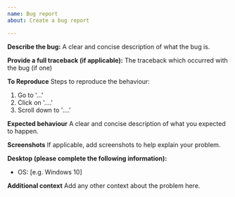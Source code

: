```yaml
---
name: Bug report
about: Create a bug report

---
```


**Describe the bug:**
A clear and concise description of what the bug is.

**Provide a full traceback (if applicable):**
The traceback which occurred with the bug (if one)

**To Reproduce**
Steps to reproduce the behaviour:
1. Go to '...'
2. Click on '....'
3. Scroll down to '....'

**Expected behaviour**
A clear and concise description of what you expected to happen.

**Screenshots**
If applicable, add screenshots to help explain your problem.

**Desktop (please complete the following information):**
 - OS: [e.g. Windows 10]

**Additional context**
Add any other context about the problem here.
